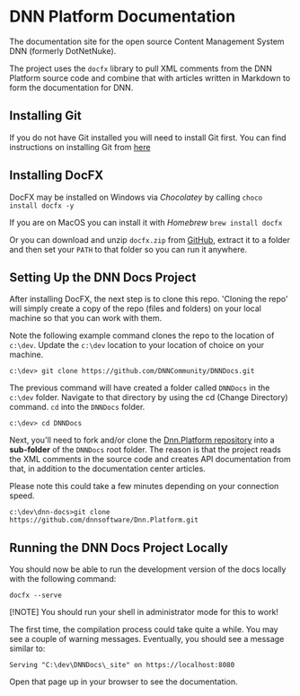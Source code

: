 # DNN Platform Documentation

The documentation site for the open source Content Management System DNN (formerly DotNetNuke).

The project uses the `docfx` library to pull XML comments from the DNN Platform source code and combine that with articles written in Markdown to form the documentation for DNN.

## Installing Git
If you do not have Git installed you will need to install Git first. You can find instructions on installing Git from [here](https://git-scm.com/book/en/v2/Getting-Started-Installing-Git)

## Installing DocFX
DocFX may be installed on Windows via _Chocolatey_ by calling `choco install docfx -y`

If you are on MacOS you can install it with _Homebrew_ `brew install docfx`

Or you can download and unzip `docfx.zip` from [GitHub](https://github.com/dotnet/docfx/releases), extract it to a folder and then set your `PATH` to that folder so you can run it anywhere.

## Setting Up the DNN Docs Project
After installing DocFX, the next step is to clone this repo.  'Cloning the repo' will simply create a copy of the repo (files and folders) on your local machine so that you can work with them.

Note the following example command clones the repo to the location of `c:\dev`. Update the `c:\dev` location to your location of choice on your machine.
```
c:\dev> git clone https://github.com/DNNCommunity/DNNDocs.git
```

The previous command will have created a folder called `DNNDocs` in the `c:\dev` folder. Navigate to that directory by using the cd (Change Directory) command. `cd` into the `DNNDocs` folder.
```
c:\dev> cd DNNDocs
```

Next, you'll need to fork and/or clone the [Dnn.Platform repository](https://github.com/dnnsoftware/Dnn.Platform) into a **sub-folder** of the `DNNDocs` root folder. The reason is that the project reads the XML comments in the source code and creates API documentation from that, in addition to the documentation center articles.

Please note this could take a few minutes depending on your connection speed.
```
c:\dev\dnn-docs>git clone https://github.com/dnnsoftware/Dnn.Platform.git
```

## Running the DNN Docs Project Locally
You should now be able to run the development version of the docs locally with the following command:

```
docfx --serve
```

[!NOTE]
You should run your shell in administrator mode for this to work!

The first time, the compilation process could take quite a while. You may see a couple of warning messages. Eventually, you should see a message similar to:
```
Serving "C:\dev\DNNDocs\_site" on https://localhost:8080
```

Open that page up in your browser to see the documentation.
